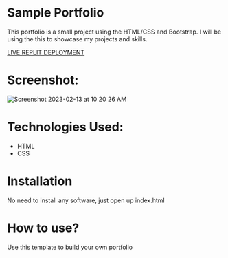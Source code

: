 # Sample Portfolio
This portfolio is a small project using the HTML/CSS and Bootstrap. I will be using the this to showcase my projects and skills.

[LIVE REPLIT DEPLOYMENT]()

# Screenshot:
![Screenshot 2023-02-13 at 10 20 26 AM](https://user-images.githubusercontent.com/108850199/218373330-5087ec31-0eee-42c6-859e-edda4bdf4859.png)

# Technologies Used:
* HTML 
* CSS

# Installation
 No need to install any software, just open up index.html
 
# How to use?
Use this template to build your own portfolio
 
